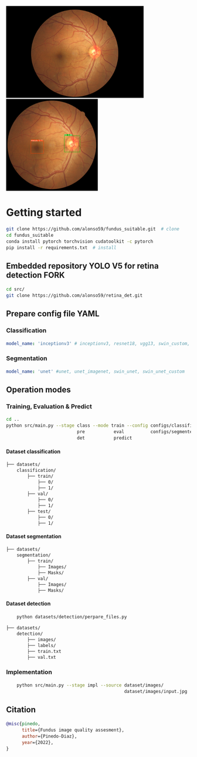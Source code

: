 <img src="images/input.jpeg" alt="accuracy" height="250"/>
<img src="images/output.jpeg" alt="loss" height="250"/>



# Getting started

```bash
git clone https://github.com/alonso59/fundus_suitable.git  # clone
cd fundus_suitable
conda install pytorch torchvision cudatoolkit -c pytorch
pip install -r requirements.txt  # install
```

## Embedded repository YOLO V5 for retina detection FORK

```bash
cd src/
git clone https://github.com/alonso59/retina_det.git
```

## Prepare config file YAML

### Classification

```yaml
model_name: 'inceptionv3' # inceptionv3, resnet18, vgg13, swin_custom, swin_tiny, nat_mini, nat_custom
```

### Segmentation

```yaml
model_name: 'unet' #unet, unet_imagenet, swin_unet, swin_unet_custom
```

## Operation modes

### Training, Evaluation & Predict

```bash
cd ..
python src/main.py --stage class --mode train --config configs/classifier.yaml           
                           pre           eval          configs/segmenter.yaml                           
                           det           predict  
```

#### Dataset classification

    ├── datasets/
        classification/
            ├── train/
                ├── 0/
                ├── 1/
            ├── val/
                ├── 0/  
                ├── 1/
            ├── test/
                ├── 0/
                ├── 1/

#### Dataset segmentation

    ├── datasets/
        segmentation/
            ├── train/
                ├── Images/
                ├── Masks/
            ├── val/
                ├── Images/  
                ├── Masks/

#### Dataset detection

```bash
    python datasets/detection/perpare_files.py
```

    ├── datasets/
        detection/
            ├── images/
            ├── labels/
            ├── train.txt
            ├── val.txt

### Implementation

```bash
    python src/main.py --stage impl --source dataset/images/
                                             dataset/images/input.jpg
```

## Citation

```bibtex
@misc{pinedo,
      title={Fundus image quality assesment}, 
      author={Pinedo-Diaz},
      year={2022},
}
```
